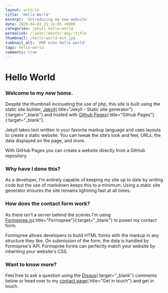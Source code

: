 ```yaml
---
layout: article
title: 'Hello World'
excerpt: 'Introducing my new website'
date: 2020-04-03 21:14:05 +0000
categories: jekyll hello-world
permalink: /:year/:month/:day/:title
thumbnail: /hello-world-min.jpg
tumbnail_alt: 'PHP echo hello world'
tags: hello-world
comments: true
---
```


# Hello World

### Welcome to my new home.

Despite the thumbnail incinuating the use of php, this site is built using the static site builder, [Jekyll](https://jekyllrb.com/){:title="Jekyll - Static site generator"}{:target="_blank"} and hosted with [Github Pages](https://pages.github.com/){:title="Github Pages"}{:target="_blank"}.

Jekyll takes text written in your favorite markup language and uses layouts to create a static website. You can tweak the site’s look and feel, URLs, the data displayed on the page, and more.

With GitHub Pages you can create a website directly from a GitHub repository.


### Why have I done this?

As a developer, I'm entirely capable of keeping my site up to date by writing code but the use of markdown keeps this to a minimum. Using a static site generator ensures the site remains lightning fast at all times.

### How does the contact form work?

As there isn't a server behind the scenes I'm using [Formspree.io](https://formspree.io/){:title="Formspree"}{:target="_blank"} to power my contact form.

Formspree allows developers to build HTML forms with the markup in any structure they like. On submission of the form, the data is handled by Formspree's API. Formspree forms can perfectly match your website by inheriting your website's CSS.

### Want to know more?

Feel free to ask a question using the [Disqus](https://disqus.com/){:target="_blank"} comments below or head over to my [contact page](/contact){:title="Get in touch"} and get in touch.
